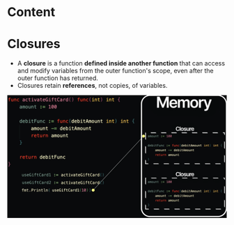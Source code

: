 # Content

# Closures

- A **closure** is a function **defined inside another function** that can access and modify variables from the outer function's scope, even after the outer function has returned.
- Closures retain **references**, not copies, of variables.

![Closure](closure-example.png)
